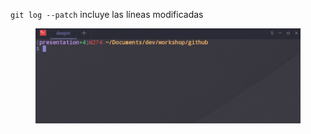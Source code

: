 `git log --patch` incluye las líneas modificadas

<figure class="toggle-figure">
    <span class="toggle-figure__button"></span>
    <img class="toggle-figure__figure" alt="git log --patch" src="img/gif/git-log-patch.gif"/>
</figure>
